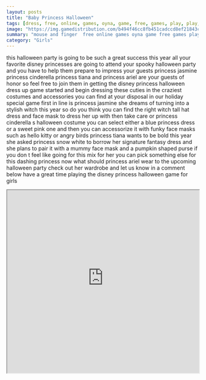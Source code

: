```yaml
---
layout: posts
title: "Baby Princess Halloween"
tags: [dress, free, online, games, oyna, game, free, games, play, play, games]
image: "https://img.gamedistribution.com/b494f46cc8fb451cadccd8ef21843c65.jpg"
summary: "mouse and finger  free online games oyna game free games play play games"
category: "Girls"
---
```


this halloween party is going to be such a great success this year all your favorite disney princesses are going to attend your spooky halloween party and you have to help them prepare to impress your guests princess jasmine princess cinderella princess tiana and princess ariel are your guests of honor so feel free to join them in getting the disney princess halloween dress up game started and begin dressing these cuties in the craziest costumes and accessories you can find at your disposal in our holiday special game first in line is princess jasmine she dreams of turning into a stylish witch this year so do you think you can find the right witch tall hat dress and face mask to dress her up with then take care or princess cinderella s halloween costume you can select either a blue princess dress or a sweet pink one and then you can accessorize it with funky face masks such as hello kitty or angry birds princess tiana wants to be bold this year she asked princess snow white to borrow her signature fantasy dress and she plans to pair it with a mummy face mask and a pumpkin shaped purse if you don t feel like going for this mix for her you can pick something else for this dashing princess now what should princess ariel wear to the upcoming halloween party check out her wardrobe and let us know in a comment below have a great time playing the disney princess halloween game for girls

<iframe width="100%" height="480px;" src="https://html5.gamedistribution.com/b494f46cc8fb451cadccd8ef21843c65/"></iframe>